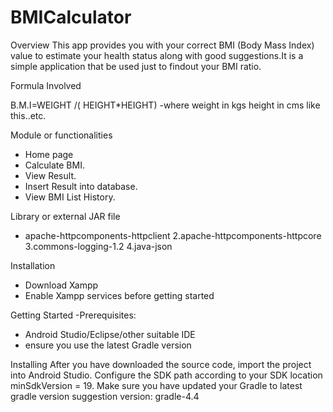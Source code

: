 # BMICalculator

Overview
This app provides you with your correct BMI (Body Mass Index) value to estimate your health status along with good suggestions.It is a simple application that be used just to findout your BMI ratio.

Formula Involved

B.M.I=WEIGHT /( HEIGHT*HEIGHT) -where weight in kgs height in cms like this..etc.

Module or functionalities
- Home page
- Calculate BMI.
- View Result.
- Insert Result into database.
- View BMI List History.


Library or external JAR file
- apache-httpcomponents-httpclient 2.apache-httpcomponents-httpcore 3.commons-logging-1.2 4.java-json

Installation
- Download Xampp
- Enable Xampp services before getting started

Getting Started
-Prerequisites:
- Android Studio/Eclipse/other suitable IDE
- ensure you use the latest Gradle version

Installing
After you have downloaded the source code, import the project into Android Studio. Configure the SDK path according to your SDK location minSdkVersion = 19. Make sure you have updated your Gradle to latest gradle version suggestion version: gradle-4.4
